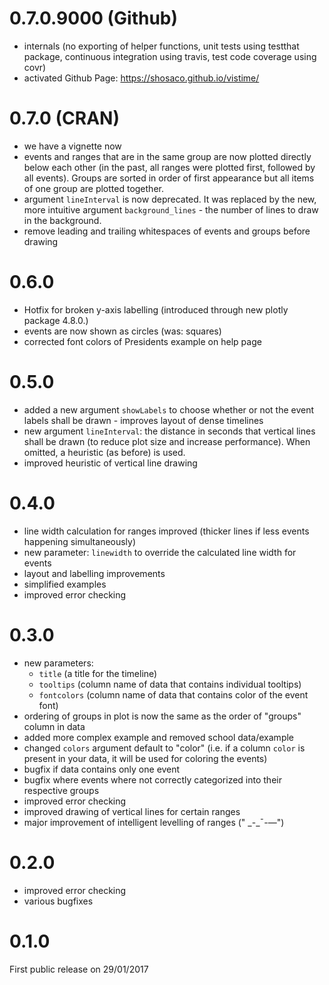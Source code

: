 # 0.7.0.9000 (Github)
- internals (no exporting of helper functions, unit tests using testthat package, continuous integration using travis, test code coverage using covr)
- activated Github Page: https://shosaco.github.io/vistime/

# 0.7.0 (CRAN)
- we have a vignette now
- events and ranges that are in the same group are now plotted directly below each other (in the past, all ranges were plotted first, followed by all events). Groups are sorted in order of first appearance but all items of one group are plotted together.
- argument `lineInterval` is now deprecated. It was replaced by the new, more intuitive argument `background_lines` - the number of lines to draw in the background.
- remove leading and trailing whitespaces of events and groups before drawing

# 0.6.0 
- Hotfix for broken y-axis labelling (introduced through new plotly package 4.8.0.)
- events are now shown as circles (was: squares)
- corrected font colors of Presidents example on help page

# 0.5.0
- added a new argument `showLabels` to choose whether or not the event labels shall be drawn - improves layout of dense timelines
- new argument `lineInterval`: the distance in seconds that vertical lines shall be drawn (to reduce plot size and increase performance). When omitted, a heuristic (as before) is used.
- improved heuristic of vertical line drawing

# 0.4.0
- line width calculation for ranges improved (thicker lines if less events happening simultaneously)
- new parameter: `linewidth` to override the calculated line width for events
- layout and labelling improvements
- simplified examples
- improved error checking

# 0.3.0
- new parameters: 
    + `title` (a title for the timeline)
    + `tooltips` (column name of data that contains individual tooltips)
    + `fontcolors` (column name of data that contains color of the event font)
- ordering of groups in plot is now the same as the order of "groups" column in data
- added more complex example and removed school data/example
- changed `colors` argument default to "color" (i.e. if a column `color` is present in your data, it will be used for coloring the events)
- bugfix if data contains only one event
- bugfix where events where not correctly categorized into their respective groups
- improved error checking
- improved drawing of vertical lines for certain ranges
- major improvement of intelligent levelling of ranges (" \_-\_&#175;-&#8212;")

# 0.2.0
- improved error checking
- various bugfixes

# 0.1.0
First public release on 29/01/2017
